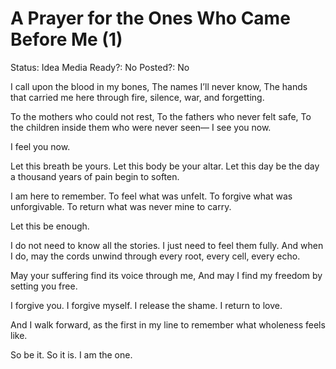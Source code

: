 # A Prayer for the Ones Who Came Before Me (1)

Status: Idea
Media Ready?: No
Posted?: No

I call upon the blood in my bones,
The names I’ll never know,
The hands that carried me here
through fire, silence, war, and forgetting.

To the mothers who could not rest,
To the fathers who never felt safe,
To the children inside them who were never seen—
I see you now.

I feel you now.

Let this breath be yours.
Let this body be your altar.
Let this day be the day
a thousand years of pain begin to soften.

I am here to remember.
To feel what was unfelt.
To forgive what was unforgivable.
To return what was never mine to carry.

Let this be enough.

I do not need to know all the stories.
I just need to feel them fully.
And when I do, may the cords unwind
through every root, every cell, every echo.

May your suffering find its voice through me,
And may I find my freedom
by setting you free.

I forgive you.
I forgive myself.
I release the shame.
I return to love.

And I walk forward,
as the first in my line
to remember what wholeness feels like.

So be it.
So it is.
I am the one.